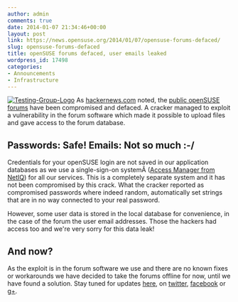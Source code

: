 ```yaml
---
author: admin
comments: true
date: 2014-01-07 21:34:46+00:00
layout: post
link: https://news.opensuse.org/2014/01/07/opensuse-forums-defaced/
slug: opensuse-forums-defaced
title: openSUSE forums defaced, user emails leaked
wordpress_id: 17498
categories:
- Announcements
- Infrastructure
---
```


[![Testing-Group-Logo](//news.opensuse.org/wp-content/uploads/2011/07/Testing-Group-Logo.png)](//news.opensuse.org/wp-content/uploads/2011/07/Testing-Group-Logo.png) As [hackernews.com](http://thehackernews.com/2014/01/openSUSE-Forum-Hacked-by-Pakistani-hacker.html#) noted, the [public openSUSE forums](http://forums.opensuse.org) have been compromised and defaced. A cracker managed to exploit a vulnerability in the forum software which made it possible to upload files and gave access to the forum database.


## Passwords: Safe! Emails: Not so much :-/


Credentials for your openSUSE login are not saved in our application databases as we use a single-sign-on systemÂ ([Access Manager from NetIQ](https://www.netiq.com/products/access-manager/)) for all our services. This is a completely separate system and it has not been compromised by this crack. What the cracker reported as compromised passwords where indeed random, automatically set strings that are in no way connected to your real password.

However, some user data is stored in the local database for convenience, in the case of the forum the user email addresses. Those the hackers had access too and we're very sorry for this data leak!


## And now?


As the exploit is in the forum software we use and there are no known fixes or workarounds we have decided to take the forums offline for now, until we have found a solution. Stay tuned for updates [here](//news.opensuse.org), on [twitter](http://twitter.com/openSUSE), [facebook](http://www.facebook.com/group.php?gid=2256834487) or [g+](https://plus.google.com/110312141834246266844?prsrc=3).
